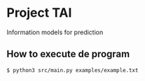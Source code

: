# Project TAI

Information models for prediction

## How to execute de program

```bash
$ python3 src/main.py examples/example.txt
```
